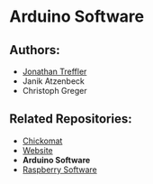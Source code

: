 # Arduino Software

## Authors:
- [Jonathan Treffler](https://github.com/JonathanTreffler)
- Janik Atzenbeck
- Christoph Greger

## Related Repositories:
- [Chickomat](https://github.com/chickomat/Chickomat)
- [Website](https://github.com/chickomat/chickomat.github.io)
- __Arduino Software__
- [Raspberry Software](https://github.com/chickomat/raspberry-control-software)
